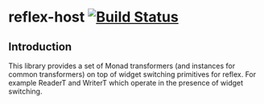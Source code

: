 reflex-host [![Build Status](https://secure.travis-ci.org/bennofs/reflex-host.png?branch=master)](http://travis-ci.org/bennofs/reflex-host)
====================

## Introduction

  This library provides a set of Monad transformers (and instances for common transformers) on top of 
  widget switching primitives for reflex. For example ReaderT and WriterT which operate in the presence 
  of widget switching. 
